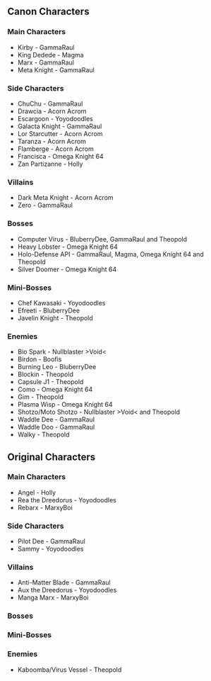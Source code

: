 ## Canon Characters
### Main Characters
* Kirby - GammaRaul
* King Dedede - Magma
* Marx - GammaRaul
* Meta Knight - GammaRaul
### Side Characters
* ChuChu - GammaRaul
* Drawcia - Acorn Acrom
* Escargoon - Yoyodoodles
* Galacta Knight - GammaRaul
* Lor Starcutter - Acorn Acrom
* Taranza - Acorn Acrom
* Flamberge - Acorn Acrom
* Francisca - Omega Knight 64
* Zan Partizanne - Holly
### Villains
* Dark Meta Knight - Acorn Acrom
* Zero - GammaRaul
### Bosses
* Computer Virus - BluberryDee, GammaRaul and Theopold
* Heavy Lobster - Omega Knight 64
* Holo-Defense API - GammaRaul, Magma, Omega Knight 64 and Theopold
* Silver Doomer - Omega Knight 64
### Mini-Bosses
* Chef Kawasaki - Yoyodoodles
* Efreeti - BluberryDee
* Javelin Knight - Theopold
### Enemies
* Bio Spark - Nullblaster >Void<
* Birdon - Boofis
* Burning Leo - BluberryDee
* Blockin - Theopold
* Capsule J1 - Theopold
* Como - Omega Knight 64
* Gim - Theopold
* Plasma Wisp - Omega Knight 64
* Shotzo/Moto Shotzo - Nullblaster >Void< and Theopold
* Waddle Dee - GammaRaul
* Waddle Doo - GammaRaul
* Walky - Theopold

## Original Characters
### Main Characters
* Angel - Holly
* Rea the Dreedorus - Yoyodoodles
* Rebarx - MarxyBoi
### Side Characters
* Pilot Dee - GammaRaul
* Sammy - Yoyodoodles
### Villains
* Anti-Matter Blade - GammaRaul
* Aux the Dreedorus - Yoyodoodles
* Manga Marx - MarxyBoi
### Bosses
### Mini-Bosses
### Enemies
* Kaboomba/Virus Vessel - Theopold
